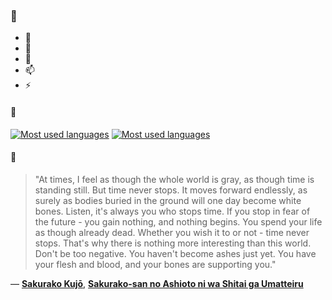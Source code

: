 ### 👋

- 🔭
- 🌱
- 💬
- 📫
- ⚡

#### 🧏

[![Most used languages](https://github-readme-stats-aynah.vercel.app/api/top-langs/?username=aynh&theme=solarized-dark&langs_count=6&layout=compact&hide_title=true)](https://github.com/anuraghazra/github-readme-stats#gh-dark-mode-only)
[![Most used languages](https://github-readme-stats-aynah.vercel.app/api/top-langs/?username=aynh&theme=solarized-light&langs_count=6&layout=compact&hide_title=true)](https://github.com/anuraghazra/github-readme-stats#gh-light-mode-only)

#### 💬

> "At times, I feel as though the whole world is gray, as though time is standing still. But time never stops. It moves forward endlessly, as surely as bodies buried in the ground will one day become white bones. Listen, it's always you who stops time. If you stop in fear of the future - you gain nothing, and nothing begins. You spend your life as though already dead. Whether you wish it to or not - time never stops. That's why there is nothing more interesting than this world. Don't be too negative. You haven't become ashes just yet. You have your flesh and blood, and your bones are supporting you."

&mdash; [**Sakurako Kujō**](https://myanimelist.net/character.php?q=Sakurako%20Kuj%C5%8D&cat=character), [**Sakurako-san no Ashioto ni wa Shitai ga Umatteiru**](https://myanimelist.net/search/all?q=Sakurako-san%20no%20Ashioto%20ni%20wa%20Shitai%20ga%20Umatteiru&cat=all)
